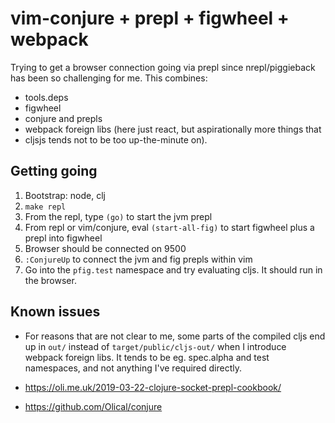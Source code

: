 # vim-conjure + prepl + figwheel + webpack

Trying to get a browser connection going via prepl since nrepl/piggieback has
been so challenging for me. This combines:

- tools.deps
- figwheel
- conjure and prepls
- webpack foreign libs (here just react, but aspirationally more things that
- cljsjs tends not to be too up-the-minute on).

## Getting going

1. Bootstrap: node, clj
2. `make repl`
3. From the repl, type `(go)` to start the jvm prepl
4. From repl or vim/conjure, eval `(start-all-fig)` to start figwheel plus a
   prepl into figwheel
5. Browser should be connected on 9500
6. `:ConjureUp` to connect the jvm and fig prepls within vim
7. Go into the `pfig.test` namespace and try evaluating cljs. It should run in
   the browser.

## Known issues

- For reasons that are not clear to me, some parts of the compiled cljs end up
  in `out/` instead of `target/public/cljs-out/` when I introduce webpack
  foreign libs. It tends to be eg. spec.alpha and test namespaces, and not
  anything I've required directly.

- https://oli.me.uk/2019-03-22-clojure-socket-prepl-cookbook/
- https://github.com/Olical/conjure
